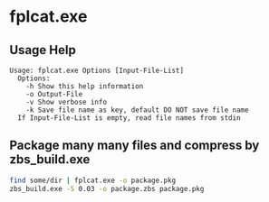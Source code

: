 # fplcat.exe

## Usage Help
```text
Usage: fplcat.exe Options [Input-File-List]
  Options:
    -h Show this help information
    -o Output-File
    -v Show verbose info
    -k Save file name as key, default DO NOT save file name
  If Input-File-List is empty, read file names from stdin
```

## Package many many files and compress by zbs_build.exe
```bash
find some/dir | fplcat.exe -o package.pkg
zbs_build.exe -S 0.03 -o package.zbs package.pkg
```
